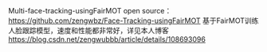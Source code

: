 Multi-face-tracking-usingFairMOT
open source：https://github.com/zengwbz/Face-Tracking-usingFairMOT
基于FairMOT训练人脸跟踪模型，速度和性能都非常好，详见本人博客 https://blog.csdn.net/zengwubbb/article/details/108693096
